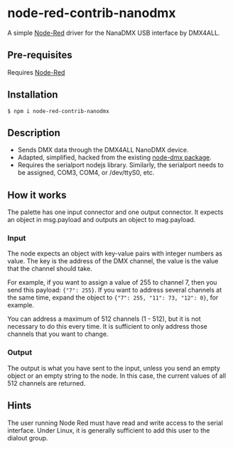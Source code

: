 # node-red-contrib-nanodmx

A simple [Node-Red](http://nodered.org) driver for the NanaDMX USB interface by DMX4ALL.

## Pre-requisites

Requires [Node-Red](http://nodered.org)

## Installation

    $ npm i node-red-contrib-nanodmx

## Description

* Sends DMX data through the DMX4ALL NanoDMX device.
* Adapted, simplified, hacked from the existing [node-dmx package](https://www.npmjs.com/package/dmx).
* Requires the serialport nodejs library. Similarly, the serialport needs to be assigned, COM3, COM4, or /dev/ttyS0, etc.

## How it works
The palette has one input connector and one output connector. It expects an object in msg.payload and outputs an object to mag.payload.

### Input
The node expects an object with key-value pairs with integer numbers as value. The key is the address of the DMX channel, the value is the value that the channel should take.

For example, if you want to assign a value of 255 to channel 7, then you send this payload: `{"7": 255}`. If you want to address several channels at the same time, expand the object to `{"7": 255, "11": 73, "12": 0}`, for example.

You can address a maximum of 512 channels (1 - 512), but it is not necessary to do this every time. It is sufficient to only address those channels that you want to change.

### Output
The output is what you have sent to the input, unless you send an empty object or an empty string to the node. In this case, the current values of all 512 channels are returned.

## Hints
The user running Node Red must have read and write access to the serial interface. Under Linux, it is generally sufficient to add this user to the dialout group.
